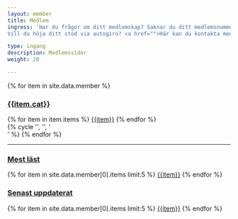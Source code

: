 ```yaml
---
layout: member
title: Medlem
ingress: 'Har du frågor om ditt medlemskap? Saknar du ditt medlemsnummer eller medlemskort?
Vill du höja ditt stöd via autogiro? <a href="">Här kan du kontakta medlemsservice</a>. Det går också att ringa på 08-555 914 40.'

type: ingang
description: Medlemssidor
weight: 20

---
```


<div class="row">
  {% for item in site.data.member %}
    <div class="col-sm-6 col-md-4">
      <a href=""><h3>{{item.cat}} <span class="{{item.icon}}"></span></h3></a>
      <div class="list-group">
        {% for item in item.items %}
          <a href="#" class="list-group-item">{{item}}</a>
        {% endfor %}
      </div>
    </div>
    {% cycle '', '', '<div class="clearfix"></div>' %}
  {% endfor %}
</div>

<hr>

<div class="row">
  <div class="col-sm-6">
    <a href=""><h3>Mest läst</span></h3></a>
    <div class="list-group">
      {% for item in site.data.member[0].items limit:5 %}
        <a href="#" class="list-group-item">{{item}}</a>
      {% endfor %}
    </div>
  </div>
  <div class="col-sm-6">
    <a href=""><h3>Senast uppdaterat</span></h3></a>
    <div class="list-group">
      {% for item in site.data.member[0].items limit:5 %}
        <a href="#" class="list-group-item">{{item}}</a>
      {% endfor %}
    </div>
  </div>
</div>

